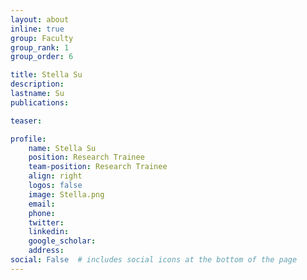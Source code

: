 ```yaml
---
layout: about
inline: true
group: Faculty
group_rank: 1
group_order: 6

title: Stella Su
description:  
lastname: Su
publications:  

teaser: 

profile:
    name: Stella Su
    position: Research Trainee
    team-position: Research Trainee
    align: right
    logos: false
    image: Stella.png
    email:
    phone:  
    twitter:
    linkedin:
    google_scholar:
    address:
social: False  # includes social icons at the bottom of the page        
---
```

